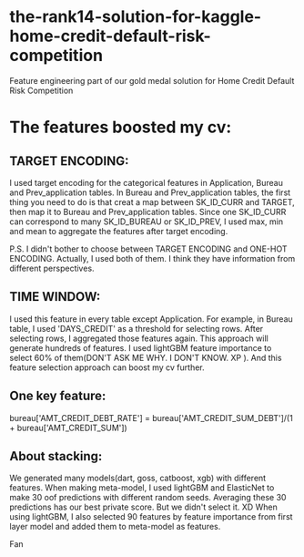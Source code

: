 # the-rank14-solution-for-kaggle-home-credit-default-risk-competition
Feature engineering part of our gold medal solution for Home Credit Default Risk Competition

# The features boosted my cv:

## TARGET ENCODING: 

I used target encoding for the categorical features in Application, Bureau and Prev_application tables. In Bureau and Prev_application tables, the first thing you need to do is that creat a map between SK_ID_CURR and TARGET, then map it to Bureau and Prev_application tables. Since one SK_ID_CURR can correspond to many SK_ID_BUREAU or SK_ID_PREV, I used max, min and mean to aggregate the features after target encoding.

P.S. I didn't bother to choose between TARGET ENCODING and ONE-HOT ENCODING. Actually, I used both of them. I think they have information from different perspectives.

## TIME WINDOW: 

I used this feature in every table except Application. For example, in Bureau table, I used 'DAYS_CREDIT' as a threshold for selecting rows. After selecting rows, I aggregated those features again. This approach will generate hundreds of features. I used lightGBM feature importance to select 60% of them(DON'T ASK ME WHY. I DON'T KNOW. XP ). And this feature selection approach can boost my cv further.

## One key feature:

bureau['AMT_CREDIT_DEBT_RATE'] = bureau['AMT_CREDIT_SUM_DEBT']/(1 + bureau['AMT_CREDIT_SUM'])

## About stacking:

We generated many models(dart, goss, catboost, xgb) with different features. When making meta-model, I used lightGBM and ElasticNet to make 30 oof predictions with different random seeds. Averaging these 30 predictions has our best private score. But we didn't select it. XD When using lightGBM, I also selected 90 features by feature importance from first layer model and added them to meta-model as features.

Fan
